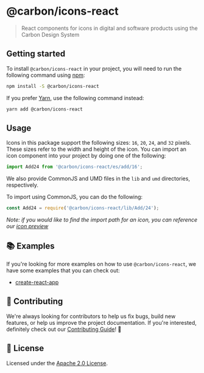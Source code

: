 # @carbon/icons-react

> React components for icons in digital and software products using the Carbon
> Design System

## Getting started

To install `@carbon/icons-react` in your project, you will need to run the
following command using [npm](https://www.npmjs.com/):

```bash
npm install -S @carbon/icons-react
```

If you prefer [Yarn](https://yarnpkg.com/en/), use the following command
instead:

```bash
yarn add @carbon/icons-react
```

## Usage

Icons in this package support the following sizes: `16`, `20`, `24`, and `32`
pixels. These sizes refer to the width and height of the icon. You can import an
icon component into your project by doing one of the following:

```jsx
import Add24 from '@carbon/icons-react/es/add/16';
```

We also provide CommonJS and UMD files in the `lib` and `umd` directories,
respectively.

To import using CommonJS, you can do the following:

```js
const Add24 = require('@carbon/icons-react/lib/Add/24');
```

_Note: if you would like to find the import path for an icon, you can reference
our [icon preview](https://carbon-elements.netlify.com/icons/examples/preview/)_

## 📚 Examples

If you're looking for more examples on how to use `@carbon/icons-react`, we have
some examples that you can check out:

- [create-react-app](./examples/create-react-app)

## 🙌 Contributing

We're always looking for contributors to help us fix bugs, build new features,
or help us improve the project documentation. If you're interested, definitely
check out our [Contributing Guide](/.github/CONTRIBUTING.md)! 👀

## 📝 License

Licensed under the [Apache 2.0 License](/LICENSE).
